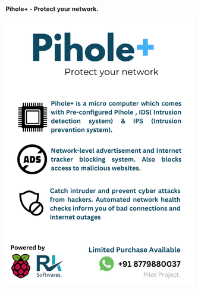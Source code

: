 ### Pihole+ - Protect your network.

<img src="https://github.com/1ramkrishnan/1Ramkrishnan.github.io/raw/master/images/PiHole%2B.png">


